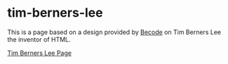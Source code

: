 # tim-berners-lee

This is a page based on a design provided by [Becode](https://becode.org) on Tim Berners Lee the inventor of HTML.

[Tim Berners Lee Page](https://graonix.github.io/tim-berners-lee/)
